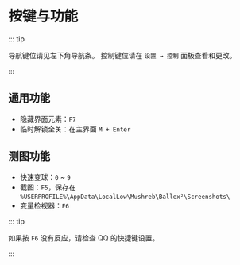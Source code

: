 # 按键与功能

::: tip

导航键位请见左下角导航条。
控制键位请在 `设置 → 控制` 面板查看和更改。

:::

## 通用功能

- 隐藏界面元素：`F7`
- 临时解锁全关：在主界面 `M + Enter`

## 测图功能

- 快速变球：`0` ~ `9`
- 截图：`F5`，保存在 `%USERPROFILE%\AppData\LocalLow\Mushreb\Ballex²\Screenshots\`
- 变量检视器：`F6`

::: tip

如果按 `F6` 没有反应，请检查 QQ 的快捷键设置。

:::
